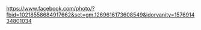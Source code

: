 https://www.facebook.com/photo/?fbid=10218558684917662&set=gm.1269616173608549&idorvanity=157691434801034

